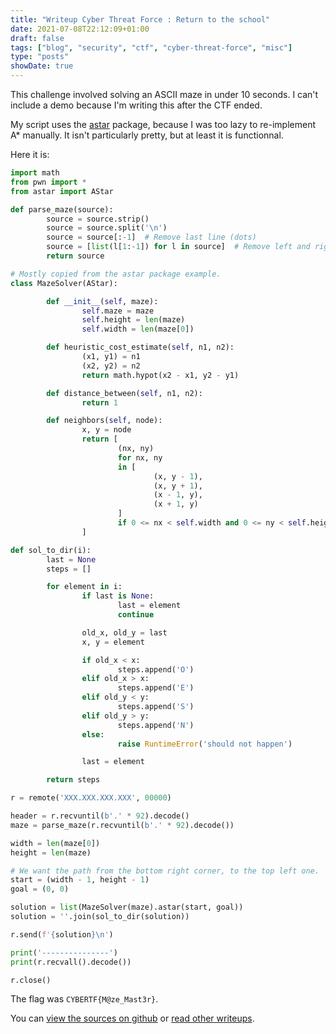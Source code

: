 ```yaml
---
title: "Writeup Cyber Threat Force : Return to the school"
date: 2021-07-08T22:12:09+01:00
draft: false
tags: ["blog", "security", "ctf", "cyber-threat-force", "misc"]
type: "posts"
showDate: true
---
```


This challenge involved solving an ASCII maze in under 10 seconds. I can't include a demo because I'm writing this after the CTF ended.

My script uses the [astar](https://github.com/jrialland/python-astar) package, because I was too lazy to re-implement A* manually. It isn't particularly pretty, but at least it is functionnal.

Here it is:

```python
import math
from pwn import *
from astar import AStar

def parse_maze(source):
        source = source.strip()
        source = source.split('\n')
        source = source[:-1]  # Remove last line (dots)
        source = [list(l[1:-1]) for l in source]  # Remove left and right dots
        return source

# Mostly copied from the astar package example.
class MazeSolver(AStar):

        def __init__(self, maze):
                self.maze = maze
                self.height = len(maze)
                self.width = len(maze[0])

        def heuristic_cost_estimate(self, n1, n2):
                (x1, y1) = n1
                (x2, y2) = n2
                return math.hypot(x2 - x1, y2 - y1)

        def distance_between(self, n1, n2):
                return 1

        def neighbors(self, node):
                x, y = node
                return [
                        (nx, ny)
                        for nx, ny
                        in [
                                (x, y - 1),
                                (x, y + 1),
                                (x - 1, y),
                                (x + 1, y)
                        ]
                        if 0 <= nx < self.width and 0 <= ny < self.height and self.maze[ny][nx] == ' '
                ]

def sol_to_dir(i):
        last = None
        steps = []

        for element in i:
                if last is None:
                        last = element
                        continue

                old_x, old_y = last
                x, y = element

                if old_x < x:
                        steps.append('O')
                elif old_x > x:
                        steps.append('E')
                elif old_y < y:
                        steps.append('S')
                elif old_y > y:
                        steps.append('N')
                else:
                        raise RuntimeError('should not happen')

                last = element

        return steps

r = remote('XXX.XXX.XXX.XXX', 00000)

header = r.recvuntil(b'.' * 92).decode()
maze = parse_maze(r.recvuntil(b'.' * 92).decode())

width = len(maze[0])
height = len(maze)

# We want the path from the bottom right corner, to the top left one.
start = (width - 1, height - 1)
goal = (0, 0)

solution = list(MazeSolver(maze).astar(start, goal))
solution = ''.join(sol_to_dir(solution))

r.send(f'{solution}\n')

print('---------------')
print(r.recvall().decode())

r.close()
```

The flag was `CYBERTF{M@ze_Mast3r}`.

You can [view the sources on github](https://github.com/vivescere/ctf/tree/main/cyber-threat-force-2021/misc/return-to-the-school) or [read other writeups](/blog/cyber-threat-force-ctf/).
